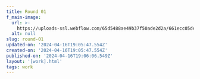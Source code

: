 ```yaml
---
title: Round 01
f_main-image:
  url: >-
    https://uploads-ssl.webflow.com/65d5488ae49b37f50ade2d2a/661ecc05de075d03a2242647_Round1mockup.png
  alt: null
slug: round-01
updated-on: '2024-04-16T19:05:47.554Z'
created-on: '2024-04-16T19:05:47.554Z'
published-on: '2024-04-16T19:06:06.549Z'
layout: '[work].html'
tags: work
---
```



